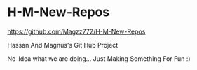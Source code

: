 # H-M-New-Repos
https://github.com/Magzz772/H-M-New-Repos

Hassan And Magnus's Git Hub Project 

No-Idea what we are doing...
Just Making Something For Fun :)



